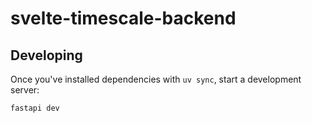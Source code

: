 # svelte-timescale-backend

## Developing

Once you've installed dependencies with `uv sync`, start a development server:

```bash
fastapi dev
```
